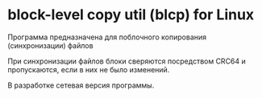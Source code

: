 # block-level copy util (blcp) for Linux
Программа предназначена для поблочного копирования (синхронизации) файлов

При синхронизации файлов блоки сверяются посредством CRC64 и пропускаются, если в них не было изменений.

В разработке сетевая версия программы.
